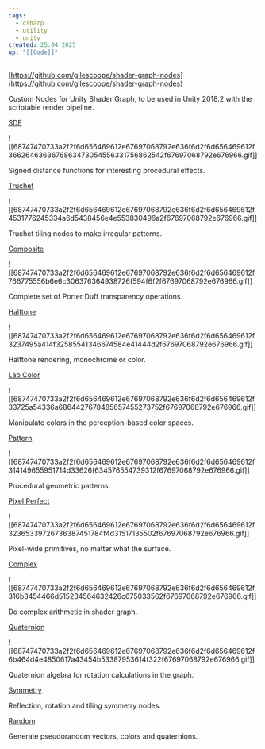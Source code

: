 ```yaml
---
tags:
  - csharp
  - utility
  - unity
created: 25.04.2025
up: "[[Code]]"
---
```

[https://github.com/gilescoope/shader-graph-nodes](https://github.com/gilescoope/shader-graph-nodes)

Custom Nodes for Unity Shader Graph, to be used in Unity 2018.2 with the scriptable render pipeline.

[SDF](https://github.com/gilescoope/shader-graph-nodes/tree/master/Nodes/SDF)

![[68747470733a2f2f6d656469612e67697068792e636f6d2f6d656469612f3662646363676863473054556331756862542f67697068792e676966.gif]]

Signed distance functions for interesting procedural effects.

[Truchet](https://github.com/gilescoope/shader-graph-nodes/tree/master/Nodes/Truchet)

![[68747470733a2f2f6d656469612e67697068792e636f6d2f6d656469612f4531776245334a6d5438456e4e553830496a2f67697068792e676966.gif]]

Truchet tiling nodes to make irregular patterns.

[Composite](https://github.com/gilescoope/shader-graph-nodes/tree/master/Nodes/Composite)

![[68747470733a2f2f6d656469612e67697068792e636f6d2f6d656469612f766775556b6e6c306376364938726f594f6f2f67697068792e676966.gif]]

Complete set of Porter Duff transparency operations.

[Halftone](https://github.com/gilescoope/shader-graph-nodes/tree/master/Nodes/Halftone)

![[68747470733a2f2f6d656469612e67697068792e636f6d2f6d656469612f3237495a414f32585541346674584e41444d2f67697068792e676966.gif]]

Halftone rendering, monochrome or color.

[Lab Color](https://github.com/gilescoope/shader-graph-nodes/tree/master/Nodes/Lab%20Color)

![[68747470733a2f2f6d656469612e67697068792e636f6d2f6d656469612f33725a54336a6864427678485657455273752f67697068792e676966.gif]]

Manipulate colors in the perception-based color spaces.

[Pattern](https://github.com/gilescoope/shader-graph-nodes/tree/master/Nodes/Pattern)

![[68747470733a2f2f6d656469612e67697068792e636f6d2f6d656469612f314149655951714d33626f634576554739312f67697068792e676966.gif]]

Procedural geometric patterns.

[Pixel Perfect](https://github.com/gilescoope/shader-graph-nodes/tree/master/Nodes/Pixel%20Perfect)

![[68747470733a2f2f6d656469612e67697068792e636f6d2f6d656469612f32365339726736387451784f4d31517135502f67697068792e676966.gif]]

Pixel-wide primitives, no matter what the surface.

[Complex](https://github.com/gilescoope/shader-graph-nodes/tree/master/Nodes/Complex)

![[68747470733a2f2f6d656469612e67697068792e636f6d2f6d656469612f316b3454466d515234564632426c675033562f67697068792e676966.gif]]

Do complex arithmetic in shader graph.

[Quaternion](https://github.com/gilescoope/shader-graph-nodes/tree/master/Nodes/Quaternion)

![[68747470733a2f2f6d656469612e67697068792e636f6d2f6d656469612f6b464d4e4850617a43454b53387953614f322f67697068792e676966.gif]]

Quaternion algebra for rotation calculations in the graph.

[Symmetry](https://github.com/gilescoope/shader-graph-nodes/tree/master/Nodes/Symmetry)

Reflection, rotation and tiling symmetry nodes.

[Random](https://github.com/gilescoope/shader-graph-nodes/tree/master/Nodes/Random)

Generate pseudorandom vectors, colors and quaternions.